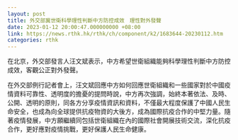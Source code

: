```yaml
---
layout: post
title: 外交部冀世衛科學理性判斷中方防控成效　理性對外發聲
date: 2023-01-12 20:00:47.000000000 +08:00
link: https://news.rthk.hk/rthk/ch/component/k2/1683644-20230112.htm
categories: rthk
---
```


在北京，外交部發言人汪文斌表示，中方希望世衛組織能夠科學理性判斷中方防控成效，客觀公正對外發聲。

在外交部例行記者會上，汪文斌回應中方如何回應世衛組織和一些國家對於中國疫情資料可靠性、透明度的擔憂的提問時說，中方再次強調，始終本著依法、及時、公開、透明的原則，同各方分享疫情資訊和資料，不僅最大程度保護了中國人民生命安全，也成為向全球提供抗疫物資的大後方，成為國際抗疫合作的中堅力量。隨著疫情發展，中方願繼續同包括世衛組織在內的國際社會開展技術交流，深化抗疫合作，更好應對疫情挑戰，更好保護人民生命健康。
